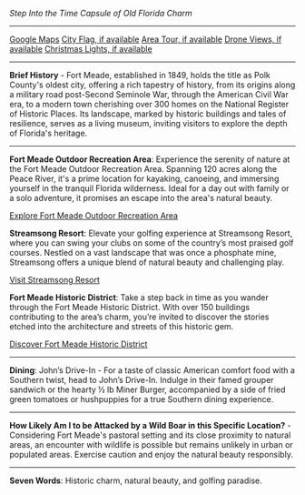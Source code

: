 *Step Into the Time Capsule of Old Florida Charm*

---

[Google Maps](https://www.google.com/maps/place/Fort+Meade,+FL/data=!3m1!1e3)
[City Flag, if available](https://www.google.com/search?tbm=isch&q=Fort+Meade+FL+Flag+Picture)
[Area Tour, if available](https://www.youtube.com/results?search_query=Fort+Meade+FL+4k+tour)
[Drone Views, if available](https://www.youtube.com/results?search_query=Fort+Meade+FL+4k+drone)
[Christmas Lights, if available](https://www.youtube.com/results?search_query=Fort+Meade+FL+christmas+lights)

---

**Brief History** - Fort Meade, established in 1849, holds the title as Polk County's oldest city, offering a rich tapestry of history, from its origins along a military road post-Second Seminole War, through the American Civil War era, to a modern town cherishing over 300 homes on the National Register of Historic Places. Its landscape, marked by historic buildings and tales of resilience, serves as a living museum, inviting visitors to explore the depth of Florida's heritage.

---

**Fort Meade Outdoor Recreation Area**: Experience the serenity of nature at the Fort Meade Outdoor Recreation Area. Spanning 120 acres along the Peace River, it's a prime location for kayaking, canoeing, and immersing yourself in the tranquil Florida wilderness. Ideal for a day out with family or a solo adventure, it promises an escape into the area's natural beauty.

[Explore Fort Meade Outdoor Recreation Area](https://www.youtube.com/results?search_query=Fort+Meade+FL+Outdoor+Recreation+Area)

**Streamsong Resort**: Elevate your golfing experience at Streamsong Resort, where you can swing your clubs on some of the country’s most praised golf courses. Nestled on a vast landscape that was once a phosphate mine, Streamsong offers a unique blend of natural beauty and challenging play.

[Visit Streamsong Resort](https://www.youtube.com/results?search_query=Fort+Meade+FL+Streamsong+Resort)

**Fort Meade Historic District**: Take a step back in time as you wander through the Fort Meade Historic District. With over 150 buildings contributing to the area’s charm, you’re invited to discover the stories etched into the architecture and streets of this historic gem.

[Discover Fort Meade Historic District](https://www.youtube.com/results?search_query=Fort+Meade+FL+Historic+District)

---

**Dining**: John’s Drive-In - For a taste of classic American comfort food with a Southern twist, head to John’s Drive-In. Indulge in their famed grouper sandwich or the hearty ½ lb Miner Burger, accompanied by a side of fried green tomatoes or hushpuppies for a true Southern dining experience.

---

**How Likely Am I to be Attacked by a Wild Boar in this Specific Location?** - Considering Fort Meade's pastoral setting and its close proximity to natural areas, an encounter with wildlife is possible but remains unlikely in urban or populated areas. Exercise caution and enjoy the natural beauty responsibly.

---

**Seven Words**: Historic charm, natural beauty, and golfing paradise.